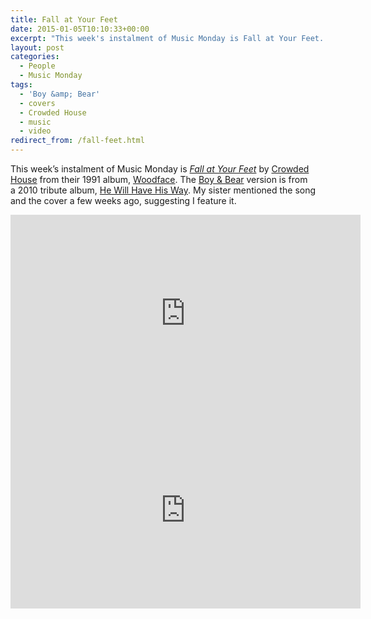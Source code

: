 ```yaml
---
title: Fall at Your Feet
date: 2015-01-05T10:10:33+00:00
excerpt: "This week's instalment of Music Monday is Fall at Your Feet. The 1991 Crowded House original and a 2010 cover by Boy & Bear."
layout: post
categories:
  - People
  - Music Monday
tags:
  - 'Boy &amp; Bear'
  - covers
  - Crowded House
  - music
  - video
redirect_from: /fall-feet.html
---
```

This week&#8217;s instalment of Music Monday is [_Fall at Your Feet_](http://en.wikipedia.org/wiki/Fall_at_Your_Feet) by [Crowded House](http://www.crowdedhouse.com/) from their 1991 album, [Woodface](http://en.wikipedia.org/wiki/Woodface). The [Boy & Bear](http://boyandbear.com/) version is from a 2010 tribute album, [He Will Have His Way](http://en.wikipedia.org/wiki/He_Will_Have_His_Way). My sister mentioned the song and the cover a few weeks ago, suggesting I feature it.

<div class="video-container">
	<iframe width="560" height="315" src="https://www.youtube.com/embed/hbNS5Sa-q04" frameborder="0" allowfullscreen></iframe>
</div>

<div class="video-container">
	<iframe width="560" height="315" src="https://www.youtube.com/embed/wJwjKL2dxXo" frameborder="0" allowfullscreen></iframe>
</div>
